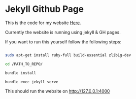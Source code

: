 # Jekyll Github Page

This is the code for my website [Here](https://aegizz.github.io).


Currently the website is running using jekyll & GH pages.

If you want to run this yourself follow the following steps:

```bash

sudo apt-get install ruby-full build-essential zlib1g-dev

cd /PATH_TO_REPO/

bundle install

bundle exec jekyll serve
```

This should run the website on http://127.0.0.1:4000

